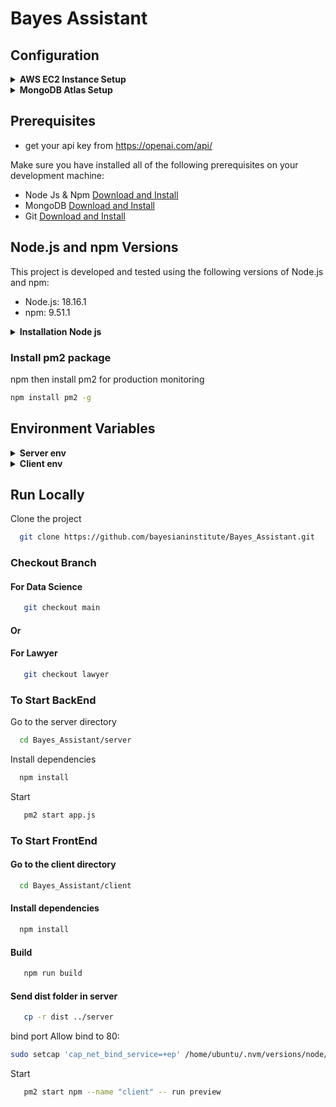 # Bayes Assistant

## Configuration

<details>
<summary><strong>AWS EC2 Instance Setup</strong></summary>

1. **Create an AWS Account:**

   - If you don't have an AWS account, sign up for one at [AWS Console](https://aws.amazon.com/).

2. **Access AWS Console:**

   - Log in to the [AWS Management Console](https://aws.amazon.com/console/).

3. **Navigate to EC2 Dashboard:**

   - In the AWS Management Console, navigate to the "EC2 Dashboard."

4. **Launch an Instance:**

   - Click on "Launch Instance" to create a new EC2 instance.

5. **Choose an Amazon Machine Image (AMI):**

   - Select an Ubuntu Server AMI (choose the latest Ubuntu LTS version).

6. **Choose an Instance Type:**

   - Select the "t2.medium" instance type from the list.

7. **Configure Instance:**

   - In the "Configure Instance Details" section, you can leave most settings as default.
   - Optionally, you can configure details like IAM role, user data, etc.

8. **Add Storage:**

   - In the "Add Storage" section, set the storage size to 20 GB.

9. **Add Tags (Optional):**

   - Add any tags you want to help identify your instance.

10. **Configure Security Group:**

- - If there isn't an existing rule for your application, add a new rule to allow TCP traffic for your application's port (e.g., 5000).
- Type: Custom TCP Rule
- Add Port : 8080 (or the port your application uses)
- Source: 0.0.0.0/0 (Allow traffic from anywhere)
-

11. **Review and Launch:**

- Review your instance configuration and click "Launch."

12. **Create a Key Pair:**

- Choose an existing key pair or create a new one. This key pair is essential for SSH access to your instance.

13. **Launch Instance:**

- Click "Launch Instance."

14. **Access Your EC2 Instance:**

- Once the instance is running, use the generated key pair to SSH into your instance. Example:
`bash
     ssh -i /path/to/your/key.pem ubuntu@your-instance-ip
     `
</details>

<details>
<summary><strong>MongoDB Atlas Setup</strong></summary>

1. **Create MongoDB Atlas Account:**

   - Go to [MongoDB Atlas](https://www.mongodb.com/cloud/atlas) and sign up for an account.

2. **Create a New Cluster:**

   - Once logged in, click on "Build a Cluster" to create a new MongoDB cluster.

3. **Configure Cluster:**

   - Follow the on-screen instructions to configure your cluster. Choose your preferred cloud provider, region, and other settings.

4. **Database Access:**

   - In the left sidebar, navigate to "Database Access" under the Security section. Create a new database user and remember the credentials.

5. **Network Access (Whitelist IP Address):**

   - In the left sidebar, navigate to "Network Access" under the Security section.
   - Click on "Add IP Address" and add your current IP address to allow your local development environment to connect to the database.
   - Optionally, you can set "0.0.0.0/0" to allow connections from any IP address , but this is less secure or set you specfic ip.

6. **Connect to Your Cluster:**
   - In the left sidebar, click on "Clusters" and then on your cluster's "Connect" button.
   - Choose "Connect Your Application" and copy the connection string.

</details>

## Prerequisites

- get your api key from https://openai.com/api/

Make sure you have installed all of the following prerequisites on your development machine:

- Node Js & Npm [Download and Install](https://nodejs.org/en)
- MongoDB [Download and Install](https://www.mongodb.com/docs/manual/installation/)
- Git [Download and Install](https://git-scm.com/downloads)

## Node.js and npm Versions

This project is developed and tested using the following versions of Node.js and npm:

- Node.js: 18.16.1
- npm: 9.51.1

<details>
<summary><strong>Installation Node js</strong></summary>

1. **Install NVM as your regular user:**

   ```bash
   curl -o- https://raw.githubusercontent.com/nvm-sh/nvm/v0.39.1/install.sh | bash
   ```

2. **Load NVM into the shell:**

   ```bash
   source ~/.nvm/nvm.sh
   ```

3. **Install the desired Node.js version:**
   ```bash
   nvm install 18.16.1
   ```

</details>

### Install pm2 package

npm then install pm2 for production monitoring

```bash
npm install pm2 -g
```

## Environment Variables

<details>
<summary><strong>Server env</strong></summary>

To run this project, you will need to add the following environment variables to your .env file in server directory

`PORT` = `5000`

`MONGO_URL`

`SITE_URL`

`JWT_PRIVATE_KEY`

`OPENAI_API_KEY`

`OPENAI_ASSISTANT_ID`

`OPENAI_ORGANIZATION`

`MAIL_EMAIL`

`MAIL_SECRET`

`MAIL_SERVICE`

`MONITOR_EMAIL`

`CC_EMAIL`

`RECAPTCHA_SECRET_KEY`

</details>
<details>
<summary><strong>Client env</strong></summary>

To run this project, you will need to add the following environment variables to your .env.local file in client directory

`VITE_CLIENT_ID` #Google login api client id
`VITE_SITE_KEY` # Google RECAPTCHA_SITE_KEY

</details>

## Run Locally

Clone the project

```bash
  git clone https://github.com/bayesianinstitute/Bayes_Assistant.git
```

### Checkout Branch

#### For Data Science

```bash
   git checkout main
```

#### Or

#### For Lawyer

```bash
   git checkout lawyer
```

### To Start BackEnd

Go to the server directory

```bash
  cd Bayes_Assistant/server
```

Install dependencies

```bash
  npm install
```

Start

```bash
   pm2 start app.js
```

### To Start FrontEnd

#### Go to the client directory

```bash
  cd Bayes_Assistant/client
```

#### Install dependencies

```bash
  npm install
```

#### Build

```bash
   npm run build
```

#### Send dist folder in server

```bash
   cp -r dist ../server
```

bind port Allow bind to 80:

```bash
sudo setcap 'cap_net_bind_service=+ep' /home/ubuntu/.nvm/versions/node/v18.16.1/bin/node
```

Start

```bash
   pm2 start npm --name "client" -- run preview
```
